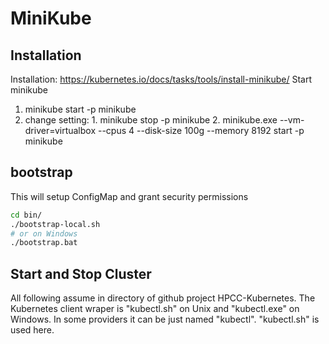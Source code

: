 # MiniKube


## Installation

Installation: https://kubernetes.io/docs/tasks/tools/install-minikube/
Start minikube
  1. minikube start -p minikube
  2. change setting:
    1. minikube stop -p minikube
    2. minikube.exe --vm-driver=virtualbox --cpus 4 --disk-size 100g --memory 8192 start -p minikube

## bootstrap
This will setup ConfigMap and grant security permissions
```sh
cd bin/
./bootstrap-local.sh
# or on Windows
./bootstrap.bat
```

## Start and Stop Cluster
All following assume in directory of github project HPCC-Kubernetes.
The Kubernetes client wraper is "kubectl.sh" on Unix and "kubectl.exe" on Windows. In some providers it can be just named "kubectl". "kubectl.sh" is used here.